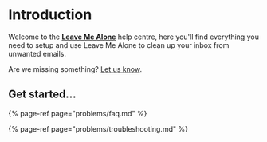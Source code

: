 # Introduction

Welcome to the [**Leave Me Alone**](https://leavemealone.app) help centre, here you'll find everything you need to setup and use Leave Me Alone to clean up your inbox from unwanted emails.

Are we missing something? [Let us know](https://leavemealone.app/feedback).

## Get started...

{% page-ref page="problems/faq.md" %}

{% page-ref page="problems/troubleshooting.md" %}



